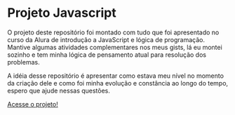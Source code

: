 # Projeto Javascript
O projeto deste repositório foi montado com tudo que foi apresentado no curso da Alura de introdução a JavaScript e lógica de programação.
Mantive algumas atividades complementares nos meus gists, lá eu montei sozinho e tem minha lógica de pensamento atual para resolução dos problemas.
<p>A idéia desse repositório é apresentar como estava meu nível no momento da criação dele e como foi minha evolução e constância ao longo do tempo, espero que ajude nessas questões.</p>
<p></p>
<a href=“[http://exemplo.com/](https://vercel.com/gustavojomes-projects/numero-secreto)“>Acesse o projeto!</a>
